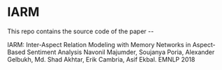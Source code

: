 # IARM
This repo contains the source code of the paper --

IARM: Inter-Aspect Relation Modeling with Memory Networks in Aspect-Based Sentiment Analysis
Navonil Majumder, Soujanya Poria, Alexander Gelbukh, Md. Shad Akhtar, Erik Cambria, Asif Ekbal. EMNLP 2018
